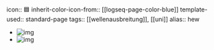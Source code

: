 icon:: 🟦
inherit-color-icon-from:: [[logseq-page-color-blue]] 
template-used:: standard-page
tags:: [[wellenausbreitung]], [[uni]]
alias:: hew

- ![img](../assets/documents/WA_grenzfläche_TM.webp)
- ![img](../assets/documents/WA_grenzfläche_TE.webp)